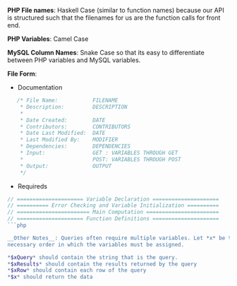 __PHP File names__: Haskell Case (similar to function names) because our API is structured such that the filenames for us are the function calls for front end.

__PHP Variables__: Camel Case

__MySQL Column Names__: Snake Case so that its easy to differentiate between PHP variables and MySQL variables.

__File Form__:

 * Documentation
 ```php
	/* File Name:           FILENAME
	 * Description:         DESCRIPTION
	 * 
	 * Date Created:        DATE
	 * Contributors:        CONTRIBUTORS
	 * Date Last Modified:  DATE
	 * Last Modified By:    MODIFIER
	 * Dependencies:        DEPENDENCIES
	 * Input:               GET : VARIABLES THROUGH GET
	 *                      POST: VARIABLES THROUGH POST
	 * Output:              OUTPUT
	 */
```
 * Requireds
```php
// ===================== Variable Declaration =====================
// ========== Error Checking and Variable Initialization ==========
// ======================= Main Computation =======================
// ===================== Function Definitions =====================
```php

__Other Notes__: Queries often require multiple variables. Let *x* be the data you're attempting to query. This is the
necessary order in which the variables must be assigned.

*$xQuery* should contain the string that is the query.
*$xResults* should contain the results returned by the query
*$xRow* should contain each row of the query
*$x* should return the data